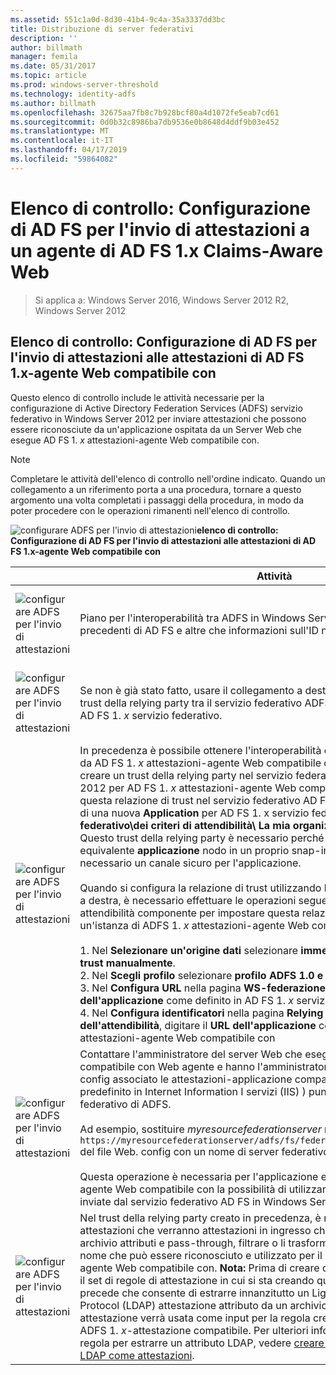 ```yaml
---
ms.assetid: 551c1a0d-8d30-41b4-9c4a-35a3337dd3bc
title: Distribuzione di server federativi
description: ''
author: billmath
manager: femila
ms.date: 05/31/2017
ms.topic: article
ms.prod: windows-server-threshold
ms.technology: identity-adfs
ms.author: billmath
ms.openlocfilehash: 32675aa7fb8c7b928bcf80a4d1072fe5eab7cd61
ms.sourcegitcommit: 0d0b32c8986ba7db9536e0b8648d4ddf9b03e452
ms.translationtype: MT
ms.contentlocale: it-IT
ms.lasthandoff: 04/17/2019
ms.locfileid: "59864082"
---
```

# <a name="checklist-configuring-ad-fs-to-send-claims-to-an-ad-fs-1x-claims-aware-web-agent"></a>Elenco di controllo: Configurazione di AD FS per l'invio di attestazioni a un agente di AD FS 1.x Claims-Aware Web

>Si applica a: Windows Server 2016, Windows Server 2012 R2, Windows Server 2012
  
## <a name="checklist-configuring-ad-fs-to-send-claims-to-an-adfs1x-claims-aware-web-agent"></a>Elenco di controllo: Configurazione di AD FS per l'invio di attestazioni alle attestazioni di AD FS 1.x\-agente Web compatibile con  
Questo elenco di controllo include le attività necessarie per la configurazione di Active Directory Federation Services \(ADFS\) servizio federativo in Windows Server 2012 per inviare attestazioni che possono essere riconosciute da un'applicazione ospitata da un Server Web che esegue AD FS 1. *x* attestazioni\-agente Web compatibile con.  
  
> [!NOTE]  
> Completare le attività dell'elenco di controllo nell'ordine indicato. Quando un collegamento a un riferimento porta a una procedura, tornare a questo argomento una volta completati i passaggi della procedura, in modo da poter procedere con le operazioni rimanenti nell'elenco di controllo.  
  
![configurare ADFS per l'invio di attestazioni](media/2b05dce3-938f-4168-9b8f-1f4398cbdb9b.gif)**elenco di controllo: Configurazione di AD FS per l'invio di attestazioni alle attestazioni di AD FS 1.x\-agente Web compatibile con**  
  
||Attività|Riferimenti|  
|-|--------|-------------|  
|![configurare ADFS per l'invio di attestazioni](media/icon_checkboxo.gif)|Piano per l'interoperabilità tra ADFS in Windows Server 2012 e versioni precedenti di AD FS e altre che informazioni sull'ID nome del tipo di attestazione.|![configurare ADFS per l'invio di attestazioni](media/faa393df-4856-4431-9eda-4f4e5be72a90.gif)[pianificazione dell'interoperabilità con AD FS 1.x](https://technet.microsoft.com/library/ff678040.aspx)|  
|![configurare ADFS per l'invio di attestazioni](media/icon_checkboxo.gif)|Se non è già stato fatto, usare il collegamento a destra prima di tutto creare un trust della relying party tra il servizio federativo ADFS in Windows Server 2012 e AD FS 1. *x* servizio federativo.|[Elenco di controllo: Configurazione di AD FS per l'invio di attestazioni a un servizio federativo di AD FS 1.x](Checklist--Configuring-AD-FS-to-Send-Claims-to-an-AD-FS-1.x-Federation-Service.md)|  
|![configurare ADFS per l'invio di attestazioni](media/icon_checkboxo.gif)|In precedenza è possibile ottenere l'interoperabilità con un'applicazione ospitata da AD FS 1. *x* attestazioni\-agente Web compatibile con, è necessario innanzitutto creare un trust della relying party nel servizio federativo AD FS in Windows Server 2012 per AD FS 1. *x* attestazioni\-agente Web compatibile con. **Nota:** Creazione di questa relazione di trust nel servizio federativo AD FS è l'equivalente di aggiunta di una nuova **Application** per AD FS 1. x servizio federativo \( **servizio federativo\\dei criteri di attendibilità\\ La mia organizzazione\\Application**\). Questo trust della relying party è necessario perché ADFS non è disponibile un equivalente **applicazione** nodo in un proprio snap\-in. Tuttavia, comunque necessario un canale sicuro per l'applicazione.<br /><br />Quando si configura la relazione di trust utilizzando la procedura nel collegamento a destra, è necessario effettuare le operazioni seguenti nell'Aggiunta guidata attendibilità componente per impostare questa relazione di trust per interagire con un'istanza di ADFS 1. *x* attestazioni\-agente Web compatibile con:<br /><br />1.  Nel **Selezionare un'origine dati** selezionare **immettere dati sulla relying party trust manualmente**.<br />2.  Nel **Scegli profilo** selezionare **profilo ADFS 1.0 e 1.1**.<br />3.  Nel **Configura URL** nella pagina **WS\-federazione passiva URL**, digitare il **URL dell'applicazione** come definito in AD FS 1. *x* servizio federativo del partner.<br />4.  Nel **Configura identificatori** nella pagina **Relying parte identificatore dell'attendibilità**, digitare il **URL dell'applicazione** come definito in AD FS 1. *x* attestazioni\-agente Web compatibile con|![configurare ADFS per l'invio di attestazioni](media/faa393df-4856-4431-9eda-4f4e5be72a90.gif)[creare una Relying Party Trust manualmente](../../ad-fs/operations/Create-a-Relying-Party-Trust.md)|  
|![configurare ADFS per l'invio di attestazioni](media/icon_checkboxo.gif)|Contattare l'amministratore del server Web che esegue AD FS 1. *x* attestazioni\-compatibile con Web agente e hanno l'amministratore di modificare il file Web. config associato le attestazioni\-applicazione compatibile con \(sotto il sito Web predefinito in Internet Information I servizi \(IIS\) \) punta l'agente Web al servizio federativo di ADFS.<br /><br />Ad esempio, sostituire *myresourcefederationserver* nel tag `<fs> https://myresourcefederationserver/adfs/fs/federationserverservice.asmx</fs>` del file Web. config con un nome di server federativo ADFS valido.<br /><br />Questa operazione è necessaria per l'applicazione e AD FS 1. x attestazioni\-agente Web compatibile con la possibilità di utilizzare le attestazioni che vengono inviate dal servizio federativo AD FS in Windows Server 2012.|N\/A|  
|![configurare ADFS per l'invio di attestazioni](media/icon_checkboxo.gif)|Nel trust della relying party creato in precedenza, è necessario creare regole attestazioni che verranno attestazioni in ingresso che sono stati estratti da un archivio attributi e pass-through, filtrare o li trasforma in un tipo di attestazione ID nome che può essere riconosciuto e utilizzato per il AD FS 1. *x* attestazioni\-agente Web compatibile con. **Nota:** Prima di creare questa regola, assicurarsi che il set di regole di attestazione in cui si sta creando questa regola ha una regola che precede che consente di estrarre innanzitutto un Lightweight Directory Access Protocol \(LDAP\) attestazione attributo da un archivio di attributi. Questa attestazione verrà usata come input per la regola creati per l'invio di un'istanza di ADFS 1. *x*\-attestazione compatibile. Per ulteriori informazioni su come creare una regola per estrarre un attributo LDAP, vedere [creare una regola per inviare attributi LDAP come attestazioni](../../ad-fs/operations/Create-a-Rule-to-Send-LDAP-Attributes-as-Claims.md).|![configurare ADFS per l'invio di attestazioni](media/faa393df-4856-4431-9eda-4f4e5be72a90.gif)[creare una regola per inviare un'istanza di ADFS 1. x attestazione compatibile](../../ad-fs/operations/Create-a-Rule-to-Send-an-AD-FS-1x-Compatible-Claim.md)|  
  


